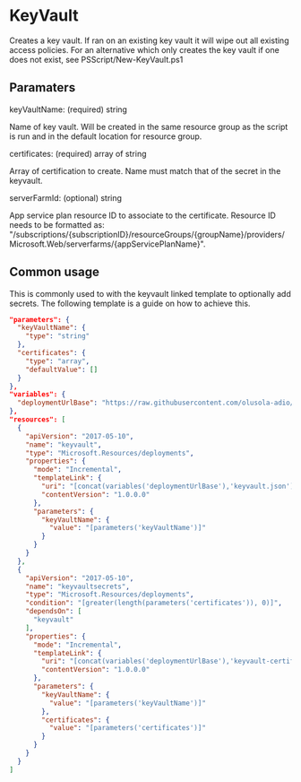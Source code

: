 # KeyVault

Creates a key vault.
If ran on an existing key vault it will wipe out all existing access policies.
For an alternative which only creates the key vault if one does not exist, see PSScript/New-KeyVault.ps1

## Paramaters

keyVaultName: (required) string

Name of key vault. Will be created in the same resource group as the script is run and in the default location for resource group.

certificates: (required) array of string

Array of certification to create. Name must match that of the secret in the keyvault.

serverFarmId: (optional) string

App service plan resource ID to associate to the certificate.
Resource ID needs to be formatted as: "/subscriptions/{subscriptionID}/resourceGroups/{groupName}/providers/Microsoft.Web/serverfarms/{appServicePlanName}".

## Common usage

This is commonly used to with the keyvault linked template to optionally add secrets.
The following template is a guide on how to achieve this.

```json
"parameters": {
  "keyVaultName": {
    "type": "string"
  },
  "certificates": {
    "type": "array",
    "defaultValue": []
  }
},
"variables": {
  "deploymentUrlBase": "https://raw.githubusercontent.com/olusola-adio/dfc-devops/master/ArmTemplates/"
},
"resources": [
  {
    "apiVersion": "2017-05-10",
    "name": "keyvault",
    "type": "Microsoft.Resources/deployments",
    "properties": {
      "mode": "Incremental",
      "templateLink": {
        "uri": "[concat(variables('deploymentUrlBase'),'keyvault.json')]",
        "contentVersion": "1.0.0.0"
      },
      "parameters": {
        "keyVaultName": {
          "value": "[parameters('keyVaultName')]"
        }
      }
    }
  },
  {
    "apiVersion": "2017-05-10",
    "name": "keyvaultsecrets",
    "type": "Microsoft.Resources/deployments",
    "condition": "[greater(length(parameters('certificates')), 0)]",
    "dependsOn": [
      "keyvault"
    ],
    "properties": {
      "mode": "Incremental",
      "templateLink": {
        "uri": "[concat(variables('deploymentUrlBase'),'keyvault-certificates.json')]",
        "contentVersion": "1.0.0.0"
      },
      "parameters": {
        "keyVaultName": {
          "value": "[parameters('keyVaultName')]"
        },
        "certificates": {
          "value": "[parameters('certificates')]"
        }
      }
    }
  }
]
```
